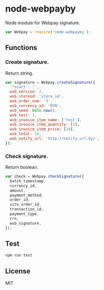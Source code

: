 # node-webpayby
Node module for Webpay signature.

```javascript
var Webpay = require('node-webpayby');
```
## Functions
### Create signature.
Return string.
```javascript
var signature = Webpay.createSignature({
  '*scart': '',
  wsb_version: 2,
  wsb_storeid: 'store_id',
  wsb_order_num: '3',
  wsb_currency_id: 'BYN',
  wsb_seed: Date.now(),
  wsb_test: 1,
  wsb_invoice_item_name: ['test'],
  wsb_invoice_item_quantity: [1],
  wsb_invoice_item_price: [10],
  wsb_total: 10,
  wsb_notify_url: 'http://notify.url.by/',
});
```
### Check signature.
Return boolean.
```javascript
var check = Webpay.checkSignature({
  batch_timestamp, 
  currency_id, 
  amount,
  payment_method, 
  order_id,
  site_order_id,
  transaction_id, 
  payment_type, 
  rrn,
  wsb_signature, 
});
```
## Test
```javascript
npm run test
```
## License
MIT